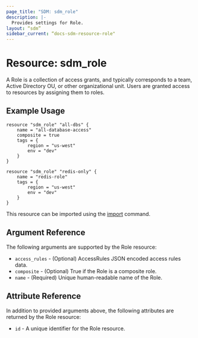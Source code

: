 ```yaml
---
page_title: "SDM: sdm_role"
description: |-
  Provides settings for Role.
layout: “sdm”
sidebar_current: “docs-sdm-resource-role"
---
```

# Resource: sdm_role

A Role is a collection of access grants, and typically corresponds to a team, Active Directory OU, or other organizational unit. Users are granted access to resources by assigning them to roles.
## Example Usage

```hcl
resource "sdm_role" "all-dbs" {
    name = "all-database-access"
    composite = true
    tags = {
        region = "us-west"
        env = "dev"
    }    
}

resource "sdm_role" "redis-only" {
    name = "redis-role"
    tags = {
        region = "us-west"
        env = "dev"
    }    
}
```
This resource can be imported using the [import](https://www.terraform.io/docs/cli/commands/import.html) command.

## Argument Reference
The following arguments are supported by the Role resource:
* `access_rules` - (Optional) AccessRules JSON encoded access rules data.
* `composite` - (Optional) True if the Role is a composite role.
* `name` - (Required) Unique human-readable name of the Role.
## Attribute Reference
In addition to provided arguments above, the following attributes are returned by the Role resource:
* `id` - A unique identifier for the Role resource.
